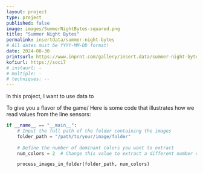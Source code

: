 ```yaml
---
layout: project
type: project
published: false
image: images/SummerNightBytes-squared.png
title: "Summer Night Bytes"
permalink: insertdata/summer-night-bytes
# All dates must be YYYY-MM-DD format!
date: 2024-08-30
printsurl: https://www.inprnt.com/gallery/insert.data/summer-night-bytes/
kofiurl: https://soci7
# instaurl: -
# multiple: -
# techniques: --
---
```


In this project, I want to use data to 


To give you a flavor of the game/ Here is some code that illustrates how we read values from the line sensors:
```python
if __name__ == "__main__":
    # Input the full path of the folder containing the images
    folder_path = "/path/to/your/image/folder"
    
    # Define the number of dominant colors you want to extract
    num_colors = 2  # Change this value to extract a different number of colors

    process_images_in_folder(folder_path, num_colors)
```
